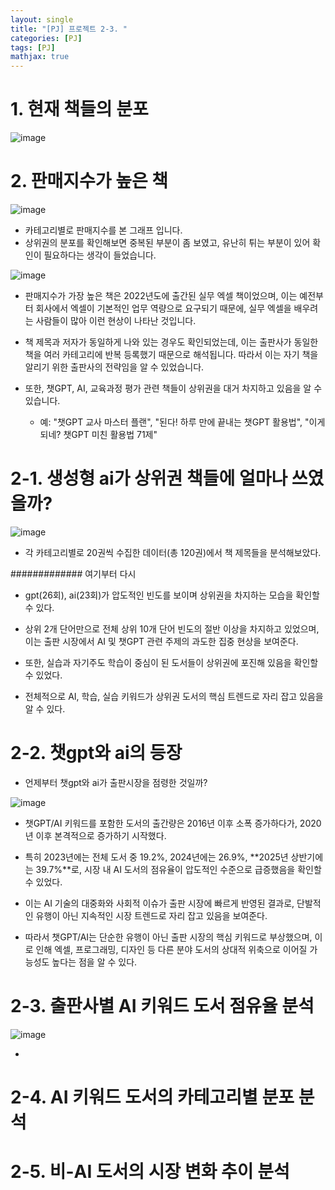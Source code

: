 ```yaml
---
layout: single
title: "[PJ] 프로젝트 2-3. "
categories: [PJ]
tags: [PJ]
mathjax: true
---
```


# 1. 현재 책들의 분포

![image](https://github.com/user-attachments/assets/2d70fa61-d0d4-4218-8f6f-5b07800342aa)


# 2. 판매지수가 높은 책

![image](https://github.com/user-attachments/assets/6130650a-4b96-435b-98a6-9b9ffe1d2a11)

- 카테고리별로 판매지수를 본 그래프 입니다.
- 상위권의 분포를 확인해보면 중복된 부분이 좀 보였고, 유난히 튀는 부분이 있어 확인이 필요하다는 생각이 들었습니다.

![image](https://github.com/user-attachments/assets/0a45b147-b2ce-48e5-b71e-b589fdab7b09)

- 판매지수가 가장 높은 책은 2022년도에 출간된 실무 엑셀 책이었으며, 이는 예전부터 회사에서 엑셀이 기본적인 업무 역량으로 요구되기 때문에, 실무 엑셀을 배우려는 사람들이 많아 이런 현상이 나타난 것입니다.

- 책 제목과 저자가 동일하게 나와 있는 경우도 확인되었는데, 이는 출판사가 동일한 책을 여러 카테고리에 반복 등록했기 때문으로 해석됩니다. 따라서 이는 자기 책을 알리기 위한 출판사의 전략임을 알 수 있었습니다.

- 또한, 챗GPT, AI, 교육과정 평가 관련 책들이 상위권을 대거 차지하고 있음을 알 수 있습니다.

  - 예: "챗GPT 교사 마스터 플랜", "된다! 하루 만에 끝내는 챗GPT 활용법", "이게 되네? 챗GPT 미친 활용법 71제"

# 2-1. 생성형 ai가 상위권 책들에 얼마나 쓰였을까?

![image](https://github.com/user-attachments/assets/50e449e6-10f3-4a10-9729-6c1e24390f83)

- 각 카테고리별로 20권씩 수집한 데이터(총 120권)에서 책 제목들을 분석해보았다.


############# 여기부터 다시 
- gpt(26회), ai(23회)가 압도적인 빈도를 보이며 상위권을 차지하는 모습을 확인할 수 있다.

- 상위 2개 단어만으로 전체 상위 10개 단어 빈도의 절반 이상을 차지하고 있었으며, 이는 출판 시장에서 AI 및 챗GPT 관련 주제의 과도한 집중 현상을 보여준다.

- 또한, 실습과 자기주도 학습이 중심이 된 도서들이 상위권에 포진해 있음을 확인할 수 있었다.

- 전체적으로 AI, 학습, 실습 키워드가 상위권 도서의 핵심 트렌드로 자리 잡고 있음을 알 수 있다.

# 2-2. 챗gpt와 ai의 등장

- 언제부터 챗gpt와 ai가 출판시장을 점령한 것일까?

![image](https://github.com/user-attachments/assets/f6a825fd-c527-41f4-aac6-2f262df53c73)

- 챗GPT/AI 키워드를 포함한 도서의 출간량은 2016년 이후 소폭 증가하다가, 2020년 이후 본격적으로 증가하기 시작했다.

- 특히 2023년에는 전체 도서 중 19.2%, 2024년에는 26.9%, **2025년 상반기에는 39.7%**로, 시장 내 AI 도서의 점유율이 압도적인 수준으로 급증했음을 확인할 수 있었다.

- 이는 AI 기술의 대중화와 사회적 이슈가 출판 시장에 빠르게 반영된 결과로, 단발적인 유행이 아닌 지속적인 시장 트렌드로 자리 잡고 있음을 보여준다.

- 따라서 챗GPT/AI는 단순한 유행이 아닌 출판 시장의 핵심 키워드로 부상했으며, 이로 인해 엑셀, 프로그래밍, 디자인 등 다른 분야 도서의 상대적 위축으로 이어질 가능성도 높다는 점을 알 수 있다.


# 2-3. 출판사별 AI 키워드 도서 점유율 분석

![image](https://github.com/user-attachments/assets/46e3c646-ab1b-404e-8882-8d3f68cbd8b7)

- 


# 2-4. AI 키워드 도서의 카테고리별 분포 분석

# 2-5. 비-AI 도서의 시장 변화 추이 분석
